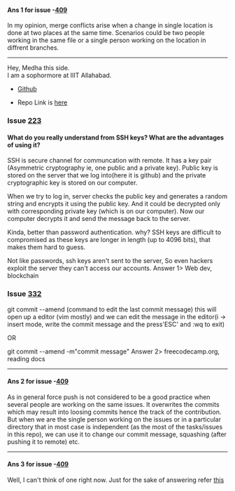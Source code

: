 #### Ans 1 for issue -[409](https://github.com/opencodeiiita/GoGit/issues/409)
In my opinion, merge conflicts arise when a change in single location is done at two places at the same time. Scenarios could be two people working in the same file or a single person working on the location in diffrent branches.
<hr>

Hey, Medha this side.
<br>
I am a sophormore at IIIT Allahabad.
- [Github](github.com/medhatiwari)

- Repo Link is [here](https://github.com/medhatiwari/fantastic-broccoli)

### Issue [223](https://github.com/opencodeiiita/GoGit/issues/223)

#### What do you really understand from SSH keys? What are the advantages of using it?


SSH is secure channel for communcation with remote. It has a key pair (Asymmetric cryptography ie, one public and a private key). Public key is stored on the server that we log into(here it is github) and the private cryptographic key is stored on our computer.



When we try to log in, server checks the public key and generates a random string and encrypts it using the public key.
And it could be decrypted only with corresponding private key (which is on our computer). Now our computer decrypts it and send the message back to the server.



Kinda, better than password authentication. why? 
SSH keys are difficult to compromised as these keys are longer in length (up to 4096 bits), that makes them hard to guess.

Not like passwords, ssh keys aren't sent to the server, So even hackers exploit the server they can't access our accounts. 
Answer 1> Web dev, blockchain

### Issue [332](https://github.com/opencodeiiita/GoGit/issues/332)
git commit --amend (command to edit the last commit message) this will open up a editor (vim mostly) and we can edit the message 
in the editor(i -> insert mode, write the commit message and the press'ESC' and :wq to exit)


OR

git commit --amend -m"commit message"
Answer 2> freecodecamp.org, reading docs
<hr>

#### Ans 2 for issue -[409](https://github.com/opencodeiiita/GoGit/issues/409)
As in general force push is not considered to be a good practice when several people are working on the same issues. It overwrites the commits which may result into loosing commits hence the track of the contribution.
But when we are the single person working on the issues or in a particular directory that in most case is independent (as the most of the tasks/issues in this repo), we can use it to change our commit message, squashing (after pushing it to remote) etc.
<hr>

#### Ans 3 for issue -[409](https://github.com/opencodeiiita/GoGit/issues/409)
Well, I can't think of one right now. Just for the sake of answering
refer [this](https://www.atlassian.com/git/tutorials/dotfiles)